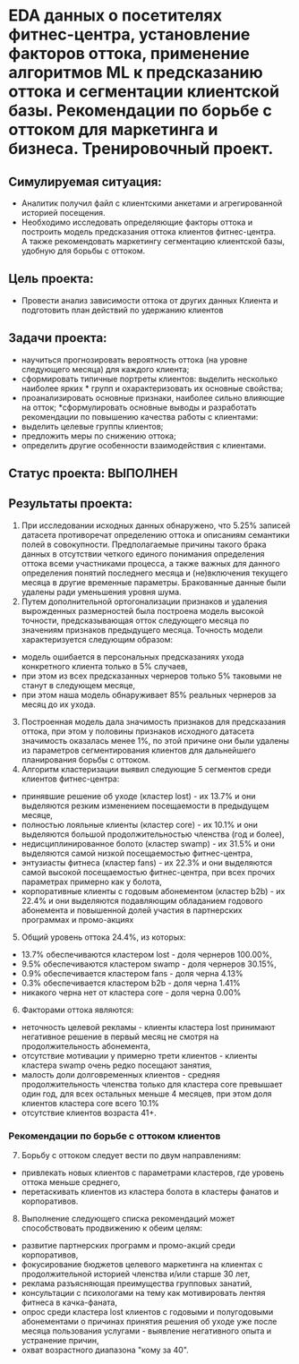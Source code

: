 # EDA данных о посетителях фитнес-центра, установление факторов оттока, применение алгоритмов ML к предсказанию оттока и сегментации клиентской базы.  Рекомендации по борьбе с оттоком для маркетинга и бизнеса. Тренировочный проект.

## Симулируемая ситуация:
* Аналитик получил файл с клиентскими анкетами и агрегированной историей посещения.
* Необходимо исследовать определяющие факторы оттока и построить модель предсказания оттока клиентов фитнес-центра.  
А также рекомендовать маркетингу сегментацию клиентской базы, удобную для борьбы с оттоком.

## Цель проекта:
* Провести анализ зависимости оттока от других данных Клиента и подготовить план действий по удержанию клиентов

## Задачи проекта:
* научиться прогнозировать вероятность оттока (на уровне следующего месяца) для каждого клиента;
* сформировать типичные портреты клиентов: выделить несколько наиболее ярких * групп и охарактеризовать их основные свойства;
* проанализировать основные признаки, наиболее сильно влияющие на отток;
*сформулировать основные выводы и разработать рекомендации по повышению  качества работы с клиентами:
 * выделить целевые группы клиентов;
 * предложить меры по снижению оттока;
 * определить другие особенности взаимодействия с клиентами.

## Статус проекта: ВЫПОЛНЕН

## Результаты проекта:
1. При исследовании исходных данных обнаружено, что 5.25% записей датасета противоречат определению оттока и описаниям семантики полей в совокупности. Предполагаемые причины такого брака данных в отсутствии четкого единого понимания определения оттока всеми участниками процесса, а также важных для данного определения понятий последнего месяца и (не)включения текущего месяца в другие временные параметры. Бракованные данные были удалены ради уменьшения уровня шума.
2. Путем дополнительной ортогонализации признаков и удаления вырожденных размерностей была построена модель высокой точности, предсказывающая отток следующего месяца по значениям признаков предыдущего месяца. Точность модели характеризуется следующим образом:
 * модель ошибается в персональных предсказаниях ухода конкретного клиента только в 5% случаев,
 * при этом из всех предсказанных чернеров только 5% таковыми не станут в следующем месяце,
 * при этом наша модель обнаруживает 85% реальных чернеров за месяц до их ухода.
3. Построенная модель дала значимость признаков для предсказания оттока, при этом у половины признаков исходного датасета значимость оказалась менее 1%, по этой причине они были удалены из параметров сегментирования клиентов для дальнейшего планирования борьбы с оттоком.
4. Алгоритм кластеризации выявил следующие 5 сегментов среди клиентов фитнес-центра:
 * принявшие решение об уходе (кластер lost) - их 13.7% и они выделяются резким изменением посещаемости в предыдущем месяце,
 * полностью лояльные клиенты (кластер core) - их 10.1% и они выделяются большой продолжительностью членства (год и более),
 * недисциплинированное болото (кластер swamp) - их 31.5% и они выделяются самой низкой посещаемостью фитнес-центра,
 * энтузиасты фитнеса (кластер fans) - их 22.3% и они выделяются самой высокой посещаемостью фитнес-центра, при всех прочих параметрах примерно как у болота,
 * корпоративные клиенты с годовым абонементом (кластер b2b) - их 22.4% и они выделяются подавляющим обладанием годового абонемента и повышенной долей участия в партнерских программах и промо-акциях
 5. Общий уровень оттока 24.4%, из которых:
  * 13.7% обеспечиваются кластером lost - доля чернеров 100.00%,
  * 9.5% обеспечиваются кластером swamp - доля чернеров 30.15%,
  * 0.9% обеспечивается кластером fans - доля черна 4.13%
  * 0.3% обеспечивается кластером b2b - доля черна 1.41%
  * никакого черна нет от кластера core - доля черна 0.00%
 6. Факторами оттока являются:
  * неточность целевой рекламы - клиенты кластера lost принимают негативное решение в первый месяц не смотря на продолжительность абонемента,
  * отсутствие мотивации у примерно трети клиентов - клиенты кластера swamp очень редко посещают занятия,
  * малость доли долговременных клиентов - средняя продолжительность членства только для кластера core превышает один год, для всех остальных меньше 4 месяцев, при этом доля клиентов кластера core всего 10.1%
  * отсутствие клиентов возраста 41+.

### Рекомендации по борьбе с оттоком клиентов
7. Борьбу с оттоком следует вести по двум направлениям:
 * привлекать новых клиентов с параметрами кластеров, где уровень оттока меньше среднего,
 * перетаскивать клиентов из кластера болота в кластеры фанатов и корпоративов.
8. Выполнение следующего списка рекомендаций может способствовать продвижению к обеим целям:
 * развитие партнерских программ и промо-акций среди корпоративов,
 * фокусирование бюджетов целевого маркетинга на клиентах с продолжительной историей членства и/или старше 30 лет,
 * реклама разъясняющая преимущества групповых занатий,
 * консультации с психологами на тему как мотивировать лентяя фитнеса в качка-фаната,
 * опрос среди кластера lost клиентов с годовыми и полугодовыми абонементами о причинах принятия решения об уходе уже после месяца пользования услугами - выявление негативного опыта и устранение причин,
 * охват возрастного диапазона "кому за 40".

